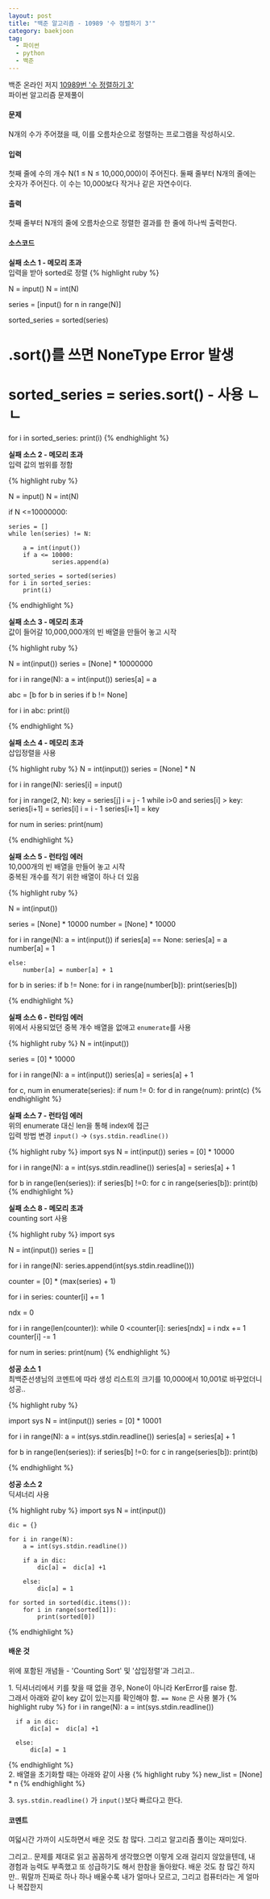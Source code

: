```yaml
---
layout: post
title: "백준 알고리즘 - 10989 '수 정렬하기 3'"
category: baekjoon
tag:
  - 파이썬
  - python
  - 백준
---
```

백준 온라인 저지 [10989번 '수 정렬하기 3'](https://www.acmicpc.net/problem/10989)  
파이썬 알고리즘 문제풀이


#### **문제**
N개의 수가 주어졌을 때, 이를 오름차순으로 정렬하는 프로그램을 작성하시오.

#### **입력**
첫째 줄에 수의 개수 N(1 ≤ N ≤ 10,000,000)이 주어진다. 둘째 줄부터 N개의 줄에는 숫자가 주어진다. 이 수는 10,000보다 작거나 같은 자연수이다.

#### **출력**
첫째 줄부터 N개의 줄에 오름차순으로 정렬한 결과를 한 줄에 하나씩 출력한다.


#### **소스코드**


**실패 소스 1 - 메모리 초과**  
입력을 받아 sorted로 정렬
{% highlight ruby %}

N = input()
N = int(N)

series = [input() for n in range(N)]

sorted_series = sorted(series)

# .sort()를 쓰면 NoneType Error 발생
# sorted_series = series.sort()  - 사용 ㄴㄴ

for i in sorted_series:
    print(i)
{% endhighlight %}


**실패 소스 2 - 메모리 초과**  
입력 값의 범위를 정함

{% highlight ruby %}

N = input()
N = int(N)

if N <=10000000:

    series = []
    while len(series) != N:

        a = int(input())
        if a <= 10000:
                series.append(a)

    sorted_series = sorted(series)
    for i in sorted_series:
        print(i)
{% endhighlight %}


**실패 소스 3 - 메모리 초과**  
값이 들어갈 10,000,000개의 빈 배열을 만들어 놓고 시작

{% highlight ruby %}

N = int(input())
series = [None] * 10000000

for i in range(N):
    a = int(input())
    series[a] = a

abc = [b for b in series if b != None]

for i in abc:
    print(i)

{% endhighlight %}


**실패 소스 4 - 메모리 초과**  
삽입정렬을 사용

{% highlight ruby %}
N = int(input())
series = [None] * N

for i in range(N):
    series[i] = input()


for j in range(2, N):
    key = series[j]
    i = j - 1
    while i>0 and series[i] > key:
        series[i+1] = series[i]
        i = i - 1
    series[i+1] = key

for num in series:
    print(num)

{% endhighlight %}


**실패 소스 5 - 런타임 에러**  
10,000개의 빈 배열을 만들어 놓고 시작  
중복된 개수를 적기 위한 배열이 하나 더 있음

{% highlight ruby %}

N = int(input())

series = [None] * 10000
number = [None] * 10000

for i in range(N):
    a = int(input())
    if series[a] == None:
        series[a] = a
        number[a] = 1

    else:
        number[a] = number[a] + 1

for b in series:
    if b != None:
        for i in range(number[b]):
            print(series[b])

{% endhighlight %}

**실패 소스 6 - 런타임 에러**  
위에서 사용되었던 중복 개수 배열을 없애고 ```enumerate```를 사용

{% highlight ruby %}
N = int(input())

series = [0] * 10000

for i in range(N):
    a = int(input())
    series[a] = series[a] + 1

for c, num in enumerate(series):
    if num != 0:
        for d in range(num):
            print(c)
{% endhighlight %}



**실패 소스 7 - 런타임 에러**  
위의 enumerate 대신 len을 통해 index에 접근  
입력 방법 변경 ```input()``` -> ```(sys.stdin.readline())```

{% highlight ruby %}
import sys
N = int(input())
series = [0] * 10000

for i in range(N):
   a = int(sys.stdin.readline())
   series[a] = series[a] + 1

for b in range(len(series)):
   if series[b] !=0:
       for c in range(series[b]):
           print(b)
{% endhighlight %}



**실패 소스 8 - 메모리 초과**  
counting sort 사용

{% highlight ruby %}
import sys

N = int(input())
series = []

for i in range(N):
    series.append(int(sys.stdin.readline()))

counter = [0] * (max(series) + 1)

for i in series:
    counter[i] += 1

ndx = 0

for i in range(len(counter)):
    while 0 <counter[i]:
        series[ndx] = i
        ndx += 1
        counter[i] -= 1

for num in series:
    print(num)
{% endhighlight %}

**성공 소스 1**  
최백준선생님의 코멘트에 따라 생성 리스트의 크기를 10,000에서 10,001로 바꾸었더니 성공..  

{% highlight ruby %}

import sys
N = int(input())
series = [0] * 10001

for i in range(N):
    a = int(sys.stdin.readline())
    series[a] = series[a] + 1

for b in range(len(series)):
    if series[b] !=0:
        for c in range(series[b]):
            print(b)

{% endhighlight %}


**성공 소스 2**  
딕셔너리 사용

{% highlight ruby %}
    import sys
    N = int(input())

    dic = {}

    for i in range(N):
        a = int(sys.stdin.readline())

        if a in dic:
            dic[a] =  dic[a] +1

        else:
            dic[a] = 1

    for sorted in sorted(dic.items()):
        for i in range(sorted[1]):
            print(sorted[0])

{% endhighlight %}


#### **배운 것**
위에 포함된 개념들 - 'Counting Sort' 및 '삽입정렬'과 그리고..  

 1\. 딕셔너리에서 키를 찾을 때 없을 경우, None이 아니라 KerError를 raise 함.  
그래서 아래와 같이 key 값이 있는지를 확인해야 함. ```== None``` 은 사용 불가
  {% highlight ruby %}
  for i in range(N):
      a = int(sys.stdin.readline())

      if a in dic:
          dic[a] =  dic[a] +1

      else:
          dic[a] = 1
  {% endhighlight %}  
 2\. 배열을 초기화할 때는 아래와 같이 사용
{% highlight ruby %}
 new_list = [None] * n
{% endhighlight %}

 3\. ```sys.stdin.readline()``` 가 ```input()```보다 빠르다고 한다.

#### **코멘트**
여덟시간 가까이 시도하면서 배운 것도 참 많다. 그리고 알고리즘 풀이는 재미있다.    

그리고.. 문제를 제대로 읽고 꼼꼼하게 생각했으면 이렇게 오래 걸리지 않았을텐데, 내 경험과 능력도 부족했고 또 성급하기도 해서 한참을 돌아왔다. 배운 것도 참 많긴 하지만.. 뭐랄까 진짜로 하나 하나 배울수록 내가 얼마나 모르고, 그리고 컴퓨터라는 게 얼마나 복잡한지   

